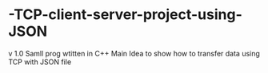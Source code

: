 # -TCP-client-server-project-using-JSON
v 1.0  Samll prog wtitten in C++  Main Idea to show how to transfer data using TCP with JSON file
